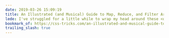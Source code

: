 ```yaml
---
date: 2019-03-26 15:09:19
title: An Illustrated (and Musical) Guide to Map, Reduce, and Filter Array Methods
lede: I've struggled for a little while to wrap my head around these <q>new</q> methods, but this article by Una Kravets couldn't have made them any easier or fun to understand!
bookmark_of: https://css-tricks.com/an-illustrated-and-musical-guide-to-map-reduce-and-filter-array-methods/
trailing_slash: true
---
```

